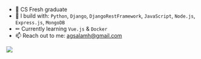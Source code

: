 
- 🏢 CS Fresh graduate
- 🧰 I build with: `Python`, `Django`, `DjangoRestFramework`, `JavaScript`, `Node.js`, `Express.js`, `MongoDB` 
- ✏ Currently learning `Vue.js` & `Docker`
- 📫 Reach out to me: agsalamh@gmail.com

[<img src="https://img.shields.io/badge/linkedin-%230077B5.svg?&style=for-the-badge&logo=linkedin&logoColor=white" />](https://www.linkedin.com/in/agsalamh/)

